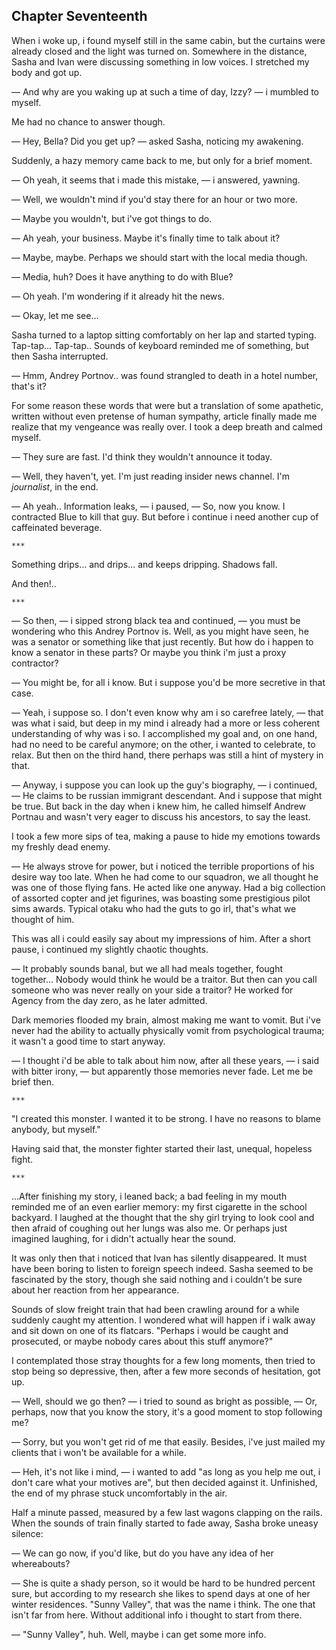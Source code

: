 Chapter Seventeenth
-------------------

When i woke up, i found myself still in the same cabin, but the curtains were
already closed and the light was turned on. Somewhere in the distance, Sasha and
Ivan were discussing something in low voices. I stretched my body and got up.

— And why are you waking up at such a time of day, Izzy? — i mumbled to myself.

Me had no chance to answer though.

— Hey, Bella? Did you get up? — asked Sasha, noticing my awakening.

Suddenly, a hazy memory came back to me, but only for a brief moment.

— Oh yeah, it seems that i made this mistake, — i answered, yawning.

— Well, we wouldn't mind if you'd stay there for an hour or two more.

— Maybe you wouldn't, but i've got things to do.

— Ah yeah, your business. Maybe it's finally time to talk about it?

— Maybe, maybe. Perhaps we should start with the local media though.

— Media, huh? Does it have anything to do with Blue?

— Oh yeah. I'm wondering if it already hit the news.

— Okay, let me see...

Sasha turned to a laptop sitting comfortably on her lap and started
typing. Tap-tap... Tap-tap.. Sounds of keyboard reminded me of something, but
then Sasha interrupted.

— Hmm, Andrey Portnov.. was found strangled to death in a hotel number, that's
it?

For some reason these words that were but a translation of some apathetic,
written without even pretense of human sympathy, article finally made me realize
that my vengeance was really over. I took a deep breath and calmed myself.

— They sure are fast. I'd think they wouldn't announce it today.

— Well, they haven't, yet. I'm just reading insider news channel. I'm
*journalist*, in the end.

— Ah yeah.. Information leaks, — i paused, — So, now you know. I contracted Blue
to kill that guy. But before i continue i need another cup of caffeinated
beverage.

    ***

Something drips... and drips... and keeps dripping. Shadows fall.

And then!..

    ***

— So then, — i sipped strong black tea and continued, — you must be wondering
who this Andrey Portnov is. Well, as you might have seen, he was a senator or
something like that just recently. But how do i happen to know a senator in
these parts?  Or maybe you think i'm just a proxy contractor?

— You might be, for all i know. But i suppose you'd be more secretive in that
case.

— Yeah, i suppose so. I don't even know why am i so carefree lately, — that was
what i said, but deep in my mind i already had a more or less coherent
understanding of why was i so. I accomplished my goal and, on one hand, had no
need to be careful anymore; on the other, i wanted to celebrate, to relax. But
then on the third hand, there perhaps was still a hint of mystery in that.

— Anyway, i suppose you can look up the guy's biography, — i continued, — He
claims to be russian immigrant descendant. And i suppose that might be true.
But back in the day when i knew him, he called himself Andrew Portnau and wasn't
very eager to discuss his ancestors, to say the least.

I took a few more sips of tea, making a pause to hide my emotions towards my
freshly dead enemy.

— He always strove for power, but i noticed the terrible proportions of his
desire way too late. When he had come to our squadron, we all thought he was one
of those flying fans. He acted like one anyway. Had a big collection of assorted
copter and jet figurines, was boasting some prestigious pilot sims
awards. Typical otaku who had the guts to go irl, that's what we thought of him.

This was all i could easily say about my impressions of him. After a short
pause, i continued my slightly chaotic thoughts.

— It probably sounds banal, but we all had meals together, fought together...
Nobody would think he would be a traitor. But then can you call someone who was
never really on your side a traitor? He worked for Agency from the day zero, as
he later admitted.

Dark memories flooded my brain, almost making me want to vomit. But i've never
had the ability to actually physically vomit from psychological trauma; it
wasn't a good time to start anyway.

— I thought i'd be able to talk about him now, after all these years, — i said
with bitter irony, — but apparently those memories never fade. Let me be brief
then.

    ***

"I created this monster. I wanted it to be strong. I have no reasons to blame
anybody, but myself."

Having said that, the monster fighter started their last, unequal, hopeless
fight.

    ***

...After finishing my story, i leaned back; a bad feeling in my mouth reminded me
of an even earlier memory: my first cigarette in the school backyard. I laughed
at the thought that the shy girl trying to look cool and then afraid of coughing
out her lungs was also me. Or perhaps just imagined laughing, for i didn't
actually hear the sound.

It was only then that i noticed that Ivan has silently disappeared. It must have
been boring to listen to foreign speech indeed. Sasha seemed to be fascinated by
the story, though she said nothing and i couldn't be sure about her reaction
from her appearance.

Sounds of slow freight train that had been crawling around for a while suddenly
caught my attention. I wondered what will happen if i walk away and sit down on
one of its flatcars. "Perhaps i would be caught and prosecuted, or maybe nobody
cares about this stuff anymore?"

I contemplated those stray thoughts for a few long moments, then tried to stop
being so depressive, then, after a few more seconds of hesitation, got up.

— Well, should we go then? — i tried to sound as bright as possible, — Or,
perhaps, now that you know the story, it's a good moment to stop following me?

— Sorry, but you won't get rid of me that easily. Besides, i've just mailed my
clients that i won't be available for a while.

— Heh, it's not like i mind, — i wanted to add "as long as you help me out, i
don't care what your motives are", but then decided against it. Unfinished, the
end of my phrase stuck uncomfortably in the air.

Half a minute passed, measured by a few last wagons clapping on the rails. When
the sounds of train finally started to fade away, Sasha broke uneasy silence:

— We can go now, if you'd like, but do you have any idea of her whereabouts?

— She is quite a shady person, so it would be hard to be hundred percent sure,
but according to my research she likes to spend days at one of her winter
residences. "Sunny Valley", that was the name i think. The one that isn't far
from here. Without additional info i thought to start from there.

— "Sunny Valley", huh. Well, maybe i can get some more info.
